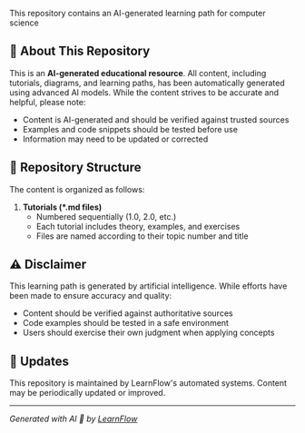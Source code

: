 

This repository contains an AI-generated learning path for computer science

## 🤖 About This Repository

This is an **AI-generated educational resource**. All content, including tutorials, diagrams, and learning paths, has been automatically generated using advanced AI models. While the content strives to be accurate and helpful, please note:

- Content is AI-generated and should be verified against trusted sources
- Examples and code snippets should be tested before use
- Information may need to be updated or corrected

## 📁 Repository Structure

The content is organized as follows:

1. **Tutorials (*.md files)**
   - Numbered sequentially (1.0, 2.0, etc.)
   - Each tutorial includes theory, examples, and exercises
   - Files are named according to their topic number and title


## ⚠️ Disclaimer

This learning path is generated by artificial intelligence. While efforts have been made to ensure accuracy and quality:
- Content should be verified against authoritative sources
- Code examples should be tested in a safe environment
- Users should exercise their own judgment when applying concepts

## 🔄 Updates

This repository is maintained by LearnFlow's automated systems. Content may be periodically updated or improved.

---
*Generated with AI 🤖 by [LearnFlow](https://github.com/yourusername/LearnFlow)* 
